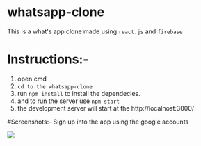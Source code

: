 # whatsapp-clone
This is a what's app clone made using `react.js` and `firebase`

# Instructions:-
1) open cmd 
2) `cd to the whatsapp-clone`
3) run `npm install` to install the dependecies.
4) and to run the server use `npm start`
5) the development server will start at the http://localhost:3000/


#Screenshots:-
Sign up into the app using the google accounts

![](https://github.com/ashi-sandilya/whatsapp-clone/screenshots-clone/Screenshot(274).png)
